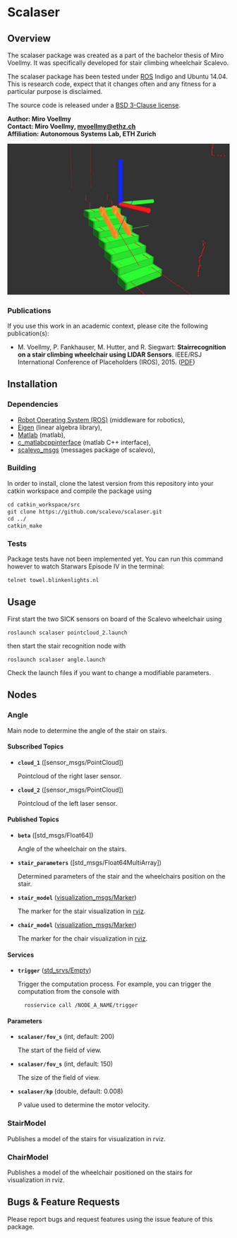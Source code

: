 # Scalaser

## Overview

The scalaser package was created as a part of the bachelor thesis of Miro Voellmy. It was specifically developed for stair climbing wheelchair Scalevo.

The scalaser package has been tested under [ROS] Indigo and Ubuntu 14.04. This is research code, expect that it changes often and any fitness for a particular purpose is disclaimed.

The source code is released under a [BSD 3-Clause license](ros_package_template/LICENSE).

**Author: Miro Voellmy  
Contact: Miro Voellmy, mvoellmy@ethz.ch  
Affiliation: Autonomous Systems Lab, ETH Zurich**

![Example image](doc/tracks_on_stairs.jpg)


### Publications

If you use this work in an academic context, please cite the following publication(s):
	
* M. Voellmy, P. Fankhauser, M. Hutter, and R. Siegwart: **Stairrecognition on a stair climbing wheelchair using LIDAR Sensors**. IEEE/RSJ International Conference of Placeholders (IROS), 2015. ([PDF](https://www.youtube.com/watch?v=dQw4w9WgXcQ))


## Installation

### Dependencies

- [Robot Operating System (ROS)](http://wiki.ros.org) (middleware for robotics),
- [Eigen](http://eigen.tuxfamily.org) (linear algebra library),
- [Matlab](http://ch.mathworks.com/products/matlab/) (matlab),
- [c_matlabcppinterface](https://bitbucket.org/adrlab/c_matlabcppinterface/wiki/Home) (matlab C++ interface),
- [scalevo_msgs](http://www.github.com/scalevo/scalevo_msgs) (messages package of scalevo),
### Building

In order to install, clone the latest version from this repository into your catkin workspace and compile the package using

	cd catkin_workspace/src
	git clone https://github.com/scalevo/scalaser.git
	cd ../
	catkin_make

### Tests

Package tests have not been implemented yet. You can run this command however to watch Starwars Episode IV in the terminal: 

	telnet towel.blinkenlights.nl


## Usage

First start the two SICK sensors on board of the Scalevo wheelchair using

	roslaunch scalaser pointcloud_2.launch

then start the stair recognition node with

	roslaunch scalaser angle.launch

Check the launch files if you want to change a modifiable parameters.

## Nodes

### Angle

Main node to determine the angle of the stair on stairs.

#### Subscribed Topics

* **`cloud_1`** ([sensor_msgs/PointCloud])

	Pointcloud of the right laser sensor.
	
* **`cloud_2`** ([sensor_msgs/PointCloud])

	Pointcloud of the left laser sensor.


#### Published Topics

* **`beta`** ([std_msgs/Float64])

	Angle of the wheelchair on the stairs. 

* **`stair_parameters`** ([std_msgs/Float64MultiArray])
	
	Determined parameters of the stair and the wheelchairs position on the stair.

* **`stair_model`** ([visualization_msgs/Marker])

	The marker for the stair visualization in [rviz].

* **`chair_model`** ([visualization_msgs/Marker])

	The marker for the chair visualization in [rviz].

#### Services

* **`trigger`** ([std_srvs/Empty])

	Trigger the computation process. For example, you can trigger the computation from the console with

		rosservice call /NODE_A_NAME/trigger


#### Parameters

* **`scalaser/fov_s`** (int, default: 200)

	The start of the field of view.
		
* **`scalaser/fov_s`** (int, default: 150)

	The size of the field of view.

* **`scalaser/kp`** (double, default: 0.008)
	
	P value used to determine the motor velocity.


### StairModel

Publishes a model of the stairs for visualization in rviz.

### ChairModel

Publishes a model of the wheelchair positioned on the stairs for visualization in rviz.


## Bugs & Feature Requests

Please report bugs and request features using the issue feature of this package.

[ROS]: http://www.ros.org
[rviz]: http://wiki.ros.org/rviz
[Eigen]: http://eigen.tuxfamily.org
[Gazebo]: http://gazebosim.org/
[rviz]: http://wiki.ros.org/rviz
[starleth_msgs/SeActuatorCommands]: https://bitbucket.org/ethz-asl-lr/c_starleth_ros_common/raw/master/starleth_msgs/msg/SeActuatorCommands.msg
[grid_map_msg/GridMap]: https://github.com/ethz-asl/grid_map/blob/master/grid_map_msg/msg/GridMap.msg
[sensor_msgs/PointCloud2]: http://docs.ros.org/api/sensor_msgs/html/msg/PointCloud2.html
[visualization_msgs/Marker]: http://docs.ros.org/api/visualization_msgs/html/msg/Marker.html
[nav_msgs/OccupancyGrid]: http://docs.ros.org/api/nav_msgs/html/msg/OccupancyGrid.html
[std_srvs/Empty]: http://docs.ros.org/api/std_srvs/html/srv/Empty.html